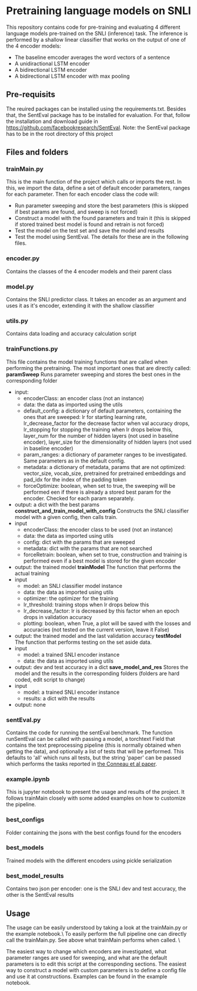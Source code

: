 # Pretraining language models on SNLI
This repository contains code for pre-training and evaluating 4 different language models pre-trained on the SNLI (inference) task. The inference is performed by a shallow linear classifier that works on the output of one of the 4 encoder models:
* The baseline emcoder averages the word vectors of a sentence
* A unidiractional LSTM encoder
* A bidirectional LSTM encoder
* A bidirectional LSTM encoder with max pooling


## Pre-requisits
The reuired packages can be installed using the requirements.txt. Besides that, the SentEval package has to be installed for evaluation. For that, follow the installation and download guide in https://github.com/facebookresearch/SentEval.
Note: the SentEval package has to be in the root directory of this project

## Files and folders
### trainMain.py
This is the main function of the project which calls or imports the rest. In this, we import the data, define a set of default encoder parameters, ranges for each parameter. Then for each encoder class the code will:
* Run parameter sweeping and store the best parameters (this is skipped if best params are found, and sweep is not forced)
* Construct a model with the found parameters and train it (this is skipped if stored trained best model is found and retrain is not forced)
* Test the model on the test set and save the model and results
* Test the model using SentEval.
The details for these are in the following files.
### encoder.py
Contains the classes of the 4 encoder models and their parent class
### model.py
Contains the SNLI predictor class. It takes an encoder as an argument and uses it as it's encoder, extending it with the shallow classifier
### utils.py
Contains data loading and accuracy calculation script
### trainFunctions.py
This file contains the model training functions that are called when performing the pretraining. The most important ones that are directly called:
**paramSweep**
Runs parameter sweeping and stores the best ones in the corresponding folder
* input: 
    * encoderClass: an encoder class (not an instance)
    * data: the data as imported using the utils
    * default_config: a dictionary of default parameters, containing the ones that are sweeped: lr for starting learning rate, lr_decrease_factor for the decrease factor when val accuracy drops, lr_stopping for stopping the training when lr drops below this, layer_num for the number of hidden layers (not used in baseline encoder), layer_size for the dimensionality of hidden layers (not used in baseline encoder)
    * param_ranges: a dictionary of parameter ranges to be investigated. Same parameters as in the default config.
    * metadata: a dictionary of metadata, params that are not optimized: vector_size, vocab_size, pretrained for pretrained embeddings and pad_idx for the index of the padding token
    * forceOptimize: boolean, when set to true, the sweeping will be performed een if there is already a stored best param for the encoder. Checked for each param separately.
* output: a dict with the best params 
**construct_and_train_model_with_config**
Constructs the SNLI classifier model with a given config, then calls train.
* input
    * encoderClass: the encoder class to be used (not an instance)
    * data: the data as imported using utils
    * config: dict with the params that are sweeped
    * metadata: dict with the params that are not searched
    * forceRetrain: boolean, when set to true, construction and training is performed even if a best model is stored for the given encoder
* output: the trained model
**trainModel**
The function that performs the actual training
* input 
    * model: an SNLI classifier model instance
    * data: the data as imported using utils
    * optimizer: the optimizer for the training
    * lr_threshold: training stops when lr drops below this
    * lr_decrease_factor: lr is decreased by this factor when an epoch drops in validation accuracy
    * plotting: boolean, when True, a plot will be saved with the losses and accuracies (not tested on the current version, leave it False)
* output: the trained model and the last validation accuracy
**testModel**
The function that performs testing on the set aside data.
* input
    * model: a trained SNLI encoder instance
    * data: the data as imported using utils
* output: dev and test accuracy in a dict
**save_model_and_res**
Stores the model and the results in the corresponding folders (folders are hard coded, edit script to change)
* input
    * model: a trained SNLI encoder instance
    * results: a dict with the results
* output: none

### sentEval.py
Contains the code for running the sentEval benchmark. The function runSentEval can be called with passing a model, a torchtext Field that contains the text preprocessing pipeline (this is normally obtained when getting the data), and optionally a list of tests that will be performed. This defaults to 'all' which runs all tests, but the string 'paper' can be passed which performs the tasks reported in [the Conneau et al paper](https://arxiv.org/pdf/1705.02364.pdf).

### example.ipynb
This is jupyter notebook to present the usage and results of the project. It follows trainMain closely with some added examples on how to customize the pipeline.

### best_configs
Folder containing the jsons with the best configs found for the encoders

### best_models
Trained models with the different encoders using pickle serialization

### best_model_results
Contains two json per encoder: one is the SNLI dev and test accuracy, the other is the SentEval results

## Usage
The usage can be easily understood by taking a look at the trainMain.py or the example notebook.\\
To easily perform the full pipeline one can directly call the trainMain.py. See above what trainMain performs when called. \\


The easiest way to change which encoders are investigated, what parameter ranges are used for sweeping, and what are the default parameters is to edit this script at the corresponding sections. The easiest way to construct a model with custom parameters is to define a config file and use it at constructions. Examples can be found in the example notebook.

